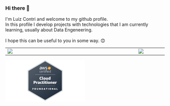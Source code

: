 ### Hi there 👋
I'm Luiz Contri and welcome to my github profile.<br>
In this profile I develop projects with technologies that I am currently learning, usually about Data Engeneering.<br><br>
I hope this can be useful to you in some way. 😊

<center>
<table>
    <tr>
        <td><img width="400px" align="left" src="https://github-readme-stats-sigma-five.vercel.app/api?username=luizcontri&theme=dark&count_private=true"/></td>
        <td><img width="400px" align="left" src="https://github-readme-stats-sigma-five.vercel.app/api/top-langs/?username=luizcontri&hide=html&layout=compact&theme=dark&count_private=true" /></td>
    </tr>
</table>
</center>
<a href="https://www.credly.com/badges/50b59efd-5be8-4f5f-bb79-cf342a4e1a56"><img src="https://github.com/luizcontri/luizcontri/blob/main/cloudpractitioner.png"
                                                                                  style="width:252px;height:132px;border-left:0px;"></a>
